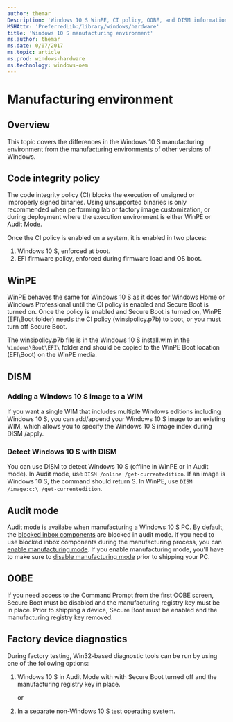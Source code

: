 ```yaml
---
author: themar
Description: 'Windows 10 S WinPE, CI policy, OOBE, and DISM information.'
MSHAttr: 'PreferredLib:/library/windows/hardware'
title: 'Windows 10 S manufacturing environment'
ms.author: themar
ms.date: 0/07/2017
ms.topic: article
ms.prod: windows-hardware
ms.technology: windows-oem
---
```


# Manufacturing environment

## Overview

This topic covers the differences in the Windows 10 S manufacturing environment from the manufacturing environments of other versions of Windows.

## Code integrity policy

The code integrity policy (CI) blocks the execution of unsigned or improperly signed binaries. Using unsupported binaries is only recommended when performing lab or factory image customization, or during deployment where the execution environment is either WinPE or Audit Mode.

Once the CI policy is enabled on a system, it is enabled in two places:
1. Windows 10 S, enforced at boot.
2. EFI firmware policy, enforced during firmware load and OS boot.

## WinPE

WinPE behaves the same for Windows 10 S as it does for Windows Home or Windows Professional until the CI policy is enabled and Secure Boot is turned on. Once the policy is enabled and Secure Boot is turned on, WinPE (EFI\Boot folder) needs the CI policy (winsipolicy.p7b) to boot, or you must turn off Secure Boot.

The winsipolicy.p7b file is in the Windows 10 S install.wim in the `Windows\Boot\EFI\` folder and should be copied to the WinPE Boot location (EFI\Boot) on the WinPE media.

## DISM

### Adding a Windows 10 S image to a WIM

If you want a single WIM that includes multiple Windows editions including Windows 10 S, you can add/append your Windows 10 S image to an existing WIM, which allows you to specify the Windows 10 S image index during DISM /apply.

### Detect Windows 10 S with DISM

You can use DISM to detect Windows 10 S (offline in WinPE or in Audit mode). In Audit mode, use `DISM /online /get-currentedition`. If an image is Windows 10 S, the command should return S. In WinPE, use `DISM /image:c:\ /get-currentedition`.

## Audit mode

Audit mode is availabe when manufacturing a Windows 10 S PC. By default, the [blocked inbox components](windows-10-s-planning.md#what-is-blocked-in-windows-10-s) are blocked in audit mode. If you need to use blocked inbox components during the manufacturing process, you can [enable manufacturing mode](windows-10-s-manufacturing-mode.md#enable-manufacturing-mode). If you enable manufacturing mode, you'll have to make sure to [disable manufacturing mode](windows-10-s-manufacturing-mode.md#remove-the-manufacturing-registry-key) prior to shipping your PC.

## OOBE

If you need access to the Command Prompt from the first OOBE screen, Secure Boot must be disabled and the manufacturing registry key must be in place. Prior to shipping a device, Secure Boot must be enabled and the manufacturing registry key removed.

## Factory device diagnostics

During factory testing, Win32-based diagnostic tools can be run by using one of the following options:

1. Windows 10 S in Audit Mode with with Secure Boot turned off and the manufacturing registry key in place.

    or 

2. In a separate non-Windows 10 S test operating system.

